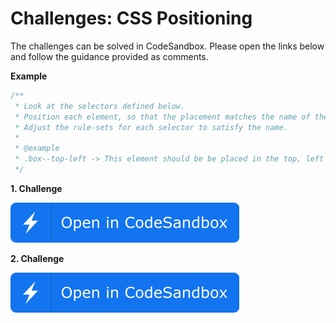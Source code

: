 # Challenges: CSS Positioning

The challenges can be solved in CodeSandbox. Please open the links below and follow the guidance
provided as comments.

**Example**

```css
/**
 * Look at the selectors defined below.
 * Position each element, so that the placement matches the name of the selector.
 * Adjust the rule-sets for each selector to satisfy the name.
 *
 * @example
 * .box--top-left -> This element should be be placed in the top, left corner.
 */
```

**1. Challenge**

[![Codesandbox](../../assets/open-in-codesandbox.svg)](https://codesandbox.io/s/github/neuefische/web-exercises/tree/main/sessions/css-positioning/absolute-no-advanced-requirements?file=/css/styles.css)

**2. Challenge**

[![Codesandbox](../../assets/open-in-codesandbox.svg)](https://codesandbox.io/s/github/neuefische/web-exercises/tree/main/sessions/css-positioning/layout-with-position?file=/css/styles.css)
